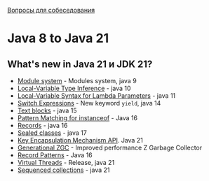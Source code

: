 [Вопросы для собеседования](README.md)

# Java 8 to Java 21

## What's new in Java 21 и JDK 21?

- [Module system](https://openjdk.org/jeps/261) - Modules system, java 9
- [Local-Variable Type Inference](https://openjdk.org/jeps/286) -  java 10
- [Local-Variable Syntax for Lambda Parameters](https://openjdk.org/jeps/323) - java 11
- [Switch Expressions](https://openjdk.org/jeps/361) - New keyword `yield`, java 14 
- [Text blocks](https://openjdk.org/jeps/378) - java 15
- [Pattern Matching for instanceof](https://openjdk.org/jeps/394) - Java 16
- [Records](https://openjdk.org/jeps/395) - java 16
- [Sealed classes](https://openjdk.org/jeps/409) - java 17
- [Key Encapsulation Mechanism API](https://openjdk.org/jeps/452). Java 21
- [Generational ZGC](https://openjdk.org/jeps/439) - Improved performance Z Garbage Collector 
- [Record Patterns](https://openjdk.org/jeps/440) - Java 16
- [Virtual Threads](https://openjdk.org/jeps/444) - Release, java 21
- [Sequenced collections](https://openjdk.org/jeps/431) - java 21

